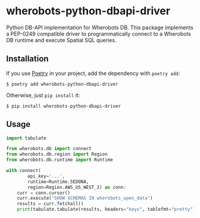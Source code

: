 # wherobots-python-dbapi-driver

Python DB-API implementation for Wherobots DB. This package implements a
PEP-0249 compatible driver to programmatically connect to a Wherobots DB
runtime and execute Spatial SQL queries.

## Installation

If you use [Poetry](https://python-poetry.org) in your project, add the
dependency with `poetry add`:

```
$ poetry add wherobots-python-dbapi-driver
```

Otherwise, just `pip install` it:

```
$ pip install wherobots-python-dbapi-driver
```

## Usage

```python
import tabulate

from wherobots.db import connect
from wherobots.db.region import Region
from wherobots.db.runtime import Runtime

with connect(
        api_key='...',
        runtime=Runtime.SEDONA,
        region=Region.AWS_US_WEST_2) as conn:
    curr = conn.cursor()
    curr.execute("SHOW SCHEMAS IN wherobots_open_data")
    results = curr.fetchall()
    print(tabulate.tabulate(results, headers="keys", tablefmt="pretty"))
```
